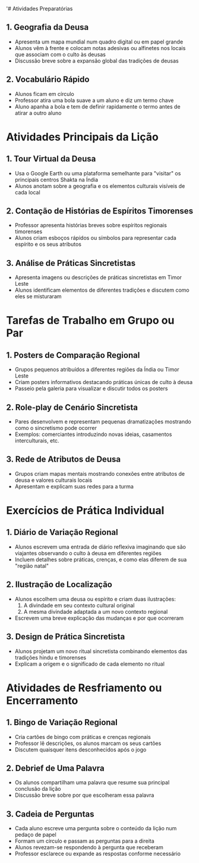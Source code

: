 '# Atividades Preparatórias

## 1. Geografia da Deusa

- Apresenta um mapa mundial num quadro digital ou em papel grande
- Alunos vêm à frente e colocam notas adesivas ou alfinetes nos locais que associam com o culto às deusas
- Discussão breve sobre a expansão global das tradições de deusas

## 2. Vocabulário Rápido

- Alunos ficam em círculo
- Professor atira uma bola suave a um aluno e diz um termo chave
- Aluno apanha a bola e tem de definir rapidamente o termo antes de atirar a outro aluno

# Atividades Principais da Lição

## 1. Tour Virtual da Deusa

- Usa o Google Earth ou uma plataforma semelhante para "visitar" os principais centros Shakta na Índia
- Alunos anotam sobre a geografia e os elementos culturais visíveis de cada local

## 2. Contação de Histórias de Espíritos Timorenses

- Professor apresenta histórias breves sobre espíritos regionais timorenses
- Alunos criam esboços rápidos ou símbolos para representar cada espírito e os seus atributos

## 3. Análise de Práticas Sincretistas

- Apresenta imagens ou descrições de práticas sincretistas em Timor Leste
- Alunos identificam elementos de diferentes tradições e discutem como eles se misturaram

# Tarefas de Trabalho em Grupo ou Par

## 1. Posters de Comparação Regional

- Grupos pequenos atribuídos a diferentes regiões da Índia ou Timor Leste
- Criam posters informativos destacando práticas únicas de culto à deusa
- Passeio pela galeria para visualizar e discutir todos os posters

## 2. Role-play de Cenário Sincretista

- Pares desenvolvem e representam pequenas dramatizações mostrando como o sincretismo pode ocorrer
- Exemplos: comerciantes introduzindo novas ideias, casamentos interculturais, etc.

## 3. Rede de Atributos de Deusa

- Grupos criam mapas mentais mostrando conexões entre atributos de deusa e valores culturais locais
- Apresentam e explicam suas redes para a turma

# Exercícios de Prática Individual

## 1. Diário de Variação Regional

- Alunos escrevem uma entrada de diário reflexiva imaginando que são viajantes observando o culto à deusa em diferentes regiões
- Incluem detalhes sobre práticas, crenças, e como elas diferem de sua "região natal"

## 2. Ilustração de Localização

- Alunos escolhem uma deusa ou espírito e criam duas ilustrações:
  1. A divindade em seu contexto cultural original
  2. A mesma divindade adaptada a um novo contexto regional
- Escrevem uma breve explicação das mudanças e por que ocorreram

## 3. Design de Prática Sincretista

- Alunos projetam um novo ritual sincretista combinando elementos das tradições hindu e timorenses
- Explicam a origem e o significado de cada elemento no ritual

# Atividades de Resfriamento ou Encerramento

## 1. Bingo de Variação Regional

- Cria cartões de bingo com práticas e crenças regionais
- Professor lê descrições, os alunos marcam os seus cartões
- Discutem quaisquer itens desconhecidos após o jogo

## 2. Debrief de Uma Palavra

- Os alunos compartilham uma palavra que resume sua principal conclusão da lição
- Discussão breve sobre por que escolheram essa palavra

## 3. Cadeia de Perguntas

- Cada aluno escreve uma pergunta sobre o conteúdo da lição num pedaço de papel
- Formam um círculo e passam as perguntas para a direita
- Alunos revezam-se respondendo à pergunta que receberam
- Professor esclarece ou expande as respostas conforme necessário